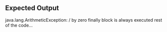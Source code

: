 ## Expected Output
java.lang.ArithmeticException: / by zero
finally block is always executed
rest of the code...
